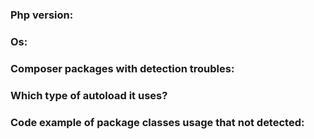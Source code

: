 ### Php version:
### Os:
### Composer packages with detection troubles:
### Which type of autoload it uses?
### Code example of package classes usage that not detected: